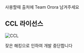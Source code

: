 사용할때 출처에 Team Orora 남겨주세요

## CCL 라이선스 
![CCL](https://upload.wikimedia.org/wikipedia/commons/thumb/1/12/Cc-by-nc-sa_icon.svg/132px-Cc-by-nc-sa_icon.svg.png)

잦은 해킹으로 인하여 개발 중단합니다
